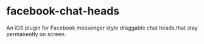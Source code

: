 facebook-chat-heads
===================

An iOS plugin for Facebook messenger style draggable chat heads that stay permanently on screen.
